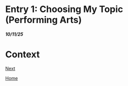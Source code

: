 # Entry 1: Choosing My Topic (Performing Arts)
##### 10/11/25

# Context

[Next](entry02.md)

[Home](../README.md)
